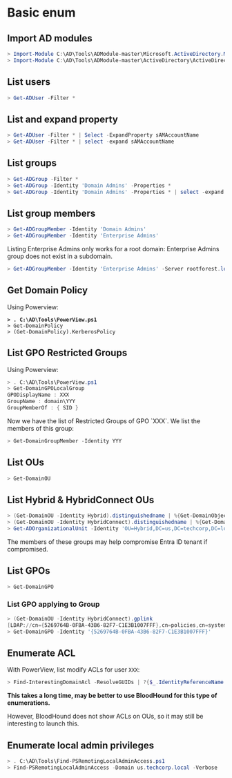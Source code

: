 # Basic enum

## Import AD modules

```powershell
> Import-Module C:\AD\Tools\ADModule-master\Microsoft.ActiveDirectory.Management.dll
> Import-Module C:\AD\Tools\ADModule-master\ActiveDirectory\ActiveDirectory.psd1
```

## List users

```powershell
> Get-ADUser -Filter *
```

## List and expand property

```powershell
> Get-ADUser -Filter * | Select -ExpandProperty sAMAccountName
> Get-ADUser -Filter * | select -expand sAMAccountName
```

## List groups

```powershell
> Get-ADGroup -Filter *
> Get-ADGroup -Identity 'Domain Admins' -Properties *
> Get-ADGroup -Identity 'Domain Admins' -Properties * | select -expand members
```

## List group members

```powershell
> Get-ADGroupMember -Identity 'Domain Admins'
> Get-ADGroupMember -Identity 'Enterprise Admins'
```

Listing Enterprise Admins only works for a root domain: Enterprise Admins group does not exist in a subdomain.

```powershell
> Get-ADGroupMember -Identity 'Enterprise Admins' -Server rootforest.local
```

## Get Domain Policy

Using Powerview:

<pre class="language-powershell"><code class="lang-powershell"><strong>> . C:\AD\Tools\PowerView.ps1
</strong>> Get-DomainPolicy
> (Get-DomainPolicy).KerberosPolicy
</code></pre>

## List GPO Restricted Groups

Using Powerview:

```powershell
> . C:\AD\Tools\PowerView.ps1
> Get-DomainGPOLocalGroup
GPODisplayName : XXX
GroupName : domain\YYY
GroupMemberOf : { SID }
```

Now we have the list of Restricted Groups of GPO \`XXX\`. We list the members of this group:

```powershell
> Get-DomainGroupMember -Identity YYY
```

## List OUs

```powershell
> Get-DomainOU
```

## List Hybrid & HybridConnect OUs

```powershell
> (Get-DomainOU -Identity Hybrid).distinguishedname | %{Get-DomainObject -SearchBase $_} | select name,samaccounttype
> (Get-DomainOU -Identity HybridConnect).distinguishedname | %{Get-DomainObject -SearchBase $_} | select name,samaccounttype
> Get-ADOrganizationalUnit -Identity 'OU=Hybrid,DC=us,DC=techcorp,DC=local' | %{Get-ADObject -Filter * -SearchBase $_} | select Name,ObjectClass
```

The members of these groups may help compromise Entra ID tenant if compromised.

## List GPOs

```powershell
> Get-DomainGPO
```

### List GPO applying to Group

```powershell
> (Get-DomainOU -Identity HybridConnect).gplink
[LDAP://cn={5269764B-0FBA-43B6-82F7-C1E3B1007FFF},cn=policies,cn=system,DC=us,DC=techcorp,DC=local;0]
> Get-DomainGPO -Identity '{5269764B-0FBA-43B6-82F7-C1E3B1007FFF}'
```

## Enumerate ACL

With PowerView, list modify ACLs for user `XXX`:

```powershell
> Find-InterestingDomainAcl -ResolveGUIDs | ?{$_.IdentityReferenceName -match "XXX"}
```

**This takes a long time, may be better to use BloodHound for this type of enumerations.**

However, BloodHound does not show ACLs on OUs, so it may still be interesting to launch this.

## Enumerate local admin privileges

```powershell
> . C:\AD\Tools\Find-PSRemotingLocalAdminAccess.ps1
> Find-PSRemotingLocalAdminAccess -Domain us.techcorp.local -Verbose
```
